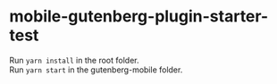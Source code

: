 # mobile-gutenberg-plugin-starter-test

Run `yarn install` in the root folder.<br>
Run `yarn start` in the gutenberg-mobile folder.
